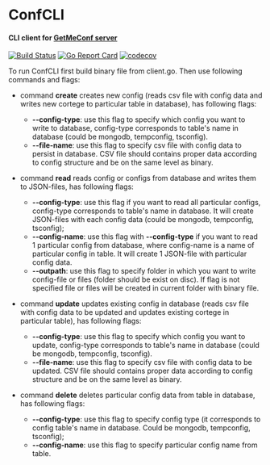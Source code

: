 # ConfCLI
#### CLI client for [GetMeConf server](https://github.com/YAWAL/GetMeConf)

[![Build Status](https://travis-ci.org/YAWAL/ConfCLI.svg?branch=master)](https://travis-ci.org/YAWAL/ConfCLI) [![Go Report Card](https://goreportcard.com/badge/github.com/YAWAL/ConfCLI)](https://goreportcard.com/report/github.com/YAWAL/ConfCLI) [![codecov](https://codecov.io/gh/YAWAL/ConfCLI/branch/master/graph/badge.svg)](https://codecov.io/gh/YAWAL/ConfCLI)

To run ConfCLI first build binary file from client.go. Then use following commands and flags:

- command **create** creates new config (reads csv file with config data and
writes new cortege to particular table in database), has following flags:
  - **--config-type**: use this flag to specify which config you want to
  write to database, config-type corresponds to table's name in database
  (could be mongodb, tempconfig, tsconfig).
  - **--file-name**: use this flag to specify csv file with config data
  to persist in database. CSV file should contains proper data according
   to config structure and be on the same level as binary.



- command **read** reads config or configs from database and writes them to JSON-files, has following flags:
  - **--config-type**: use this flag if you want to read all particular configs,
  config-type corresponds to table's name in database. It will create JSON-files with each  config data
  (could be mongodb, tempconfig, tsconfig);
  - **--config-name**: use this flag with **--config-type** 
if you want to read 1 particular config from database,
 where config-name is a name of particular config in table.
  It will create 1 JSON-file with particular config data.
  - **--outpath**: use this flag to specify folder in which you want to write config-file or files
   (folder should be exist on disc). If flag is not specified file or files will be created in current folder with
   binary file.
  
- command **update** updates existing config in database
 (reads csv file with config data to be updated and
 updates existing cortege in particular table), has following flags:
  - **--config-type**: use this flag to specify which config you want to
  update, config-type corresponds to table's name in database
  (could be mongodb, tempconfig, tsconfig).
  - **--file-name**: use this flag to specify csv file with config data
  to be updated. CSV file should contains proper data according
   to config structure and be on the same level as binary.



- command **delete** deletes particular config data from table in database, has
following flags:

  - **--config-type**: use this flag to specify config type
  (it corresponds to config table's name in database. Could be mongodb, tempconfig, tsconfig);
  - **--config-name**: use this flag to specify particular config name from table.


